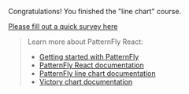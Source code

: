 Congratulations! You finished the "line chart" course.

[Please fill out a quick survey here](https://redhatdg.co1.qualtrics.com/jfe/form/SV_bIRZRHYJyGsKBSt?Module=charts-linechart)

> Learn more about PatternFly React:
>- [Getting started with PatternFly](https://www.patternfly.org/v4/get-started/developers)
>- [PatternFly React documentation](https://www.patternfly.org/v4/documentation/react/components/)
>- [PatternFly line chart documentation](https://patternfly-react.surge.sh/patternfly-4/charts/chartline/)
>- [Victory chart documentation](https://formidable.com/open-source/victory/docs/victory-chart/)
